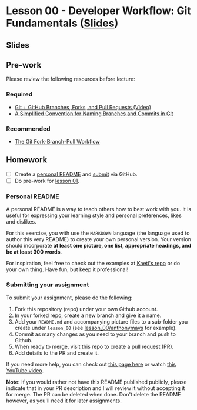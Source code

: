 # Lesson 00 - Developer Workflow: Git Fundamentals ([Slides](https://code-differently.github.io/code-society-25-2/slides/#/lesson_00))

## Slides

## Pre-work

Please review the following resources before lecture:

### Required
* [Git + GitHub Branches, Forks, and Pull Requests (Video)](https://youtu.be/oa1wXWeH1IQ?si=fnN6f4Ua1dbdWmqN)
* [A Simplified Convention for Naming Branches and Commits in Git](https://dev.to/varbsan/a-simplified-convention-for-naming-branches-and-commits-in-git-il4)

### Recommended
* [The Git Fork-Branch-Pull Workflow](https://www.tomasbeuzen.com/post/git-fork-branch-pull/)

## Homework

- [ ] Create a [personal README](#personal-readme) and [submit](#submitting-your-assignment) via GitHub.
- [ ] Do pre-work for [lesson 01](/lesson_01/).

### Personal README

A personal README is a way to teach others how to best work with you. It is useful for expressing your learning style and personal preferences, likes and dislikes.

For this exercise, you with use the `MARKDOWN` language (the language used to author this very README) to create your own personal version. Your version should incorporate __at least one picture, one list, appropriate headings, and be at least 300 words__.

For inspiration, feel free to check out the examples at [Kaeti's repo][kaeti-repo] or do your own thing. Have fun, but keep it professional!

[kaeti-repo]: https://github.com/kaeti/personal-readme

### Submitting your assignment

To submit your assignment, please do the following:

1. Fork this repository (repo) under your own Github account.
1. In your forked repo, create a new branch and give it a name.
1. Add your `README.md` and accompanying picture files to a sub-folder you create under `lesson_00` (see [lesson_00/anthonymays](/lesson_00/anthonymays) for example).
1. Commit as many changes as you need to your branch and push to Github.
1. When ready to merge, visit this repo to create a pull request (PR).
1. Add details to the PR and create it.

If you need more help, you can check out [this page here][open-source-contributions] or watch [this YouTube video][open-source-youtube].

**Note:** If you would rather not have this README published publicly, please indicate that in your PR description and I will review it without accepting it for merge. The PR can be deleted when done. Don't delete the README however, as you'll need it for later assignments.

[open-source-contributions]: https://github.com/gabrieldemarmiesse/getting_started_open_source
[open-source-youtube]: https://www.youtube.com/watch?v=a_FLqX3vGR4